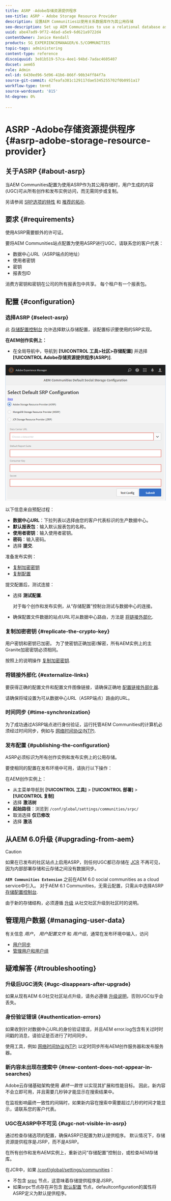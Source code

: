 ```yaml
---
title: ASRP -Adobe存储资源提供程序
seo-title: ASRP - Adobe Storage Resource Provider
description: 设置AEM Communities以使用关系数据库作为其公用存储
seo-description: Set up AEM Communities to use a relational database as its common store
uuid: abe47ad9-9f72-4dad-a5e9-6d621a9722d4
contentOwner: Janice Kendall
products: SG_EXPERIENCEMANAGER/6.5/COMMUNITIES
topic-tags: administering
content-type: reference
discoiquuid: 3e81b519-57ca-4ee1-94bd-7adac4605407
docset: aem65
role: Admin
exl-id: 6430ed96-5d96-41b6-866f-90b34ff84f7a
source-git-commit: 42feafa381c129117dae5345255702f0b0951a17
workflow-type: tm+mt
source-wordcount: '815'
ht-degree: 0%

---
```


# ASRP -Adobe存储资源提供程序 {#asrp-adobe-storage-resource-provider}

## 关于ASRP {#about-asrp}

当AEM Communities配置为使用ASRP作为其公用存储时，用户生成的内容(UGC)可从所有创作和发布实例访问，而无需同步或复制。

另请参阅 [SRP选项的特性](/help/communities/working-with-srp.md#characteristics-of-srp-options) 和 [推荐的拓扑](/help/communities/topologies.md).

## 要求 {#requirements}

使用ASRP需要额外的许可证。

要将AEM Communities站点配置为使用ASRP进行UGC，请联系您的客户代表：

* 数据中心URL（ASRP端点的地址）
* 使用者密钥
* 密钥
* 报表包ID

消费方密钥和密钥在公司的所有报表包中共享。 每个租户有一个报表包。

## 配置 {#configuration}

### 选择ASRP {#select-asrp}

此 [存储配置控制台](/help/communities/srp-config.md) 允许选择默认存储配置，该配置标识要使用的SRP实现。

**在AEM创作实例上：**

* 在全局导航中，导航到 **[!UICONTROL 工具>社区>存储配置]** 并选择 **[!UICONTROL Adobe存储资源提供程序(ASRP)]**.

![asrp-default](assets/asrp-default.png)

以下信息来自预配过程：

* **数据中心URL**：下拉列表以选择由您的客户代表标识的生产数据中心。
* **默认报表包**：输入默认报表包的名称。
* **使用者密钥**：输入使用者密钥。
* **密码**：输入密码。
* 选择 **提交**.

准备发布实例：

* [复制加密密钥](#replicate-the-crypto-key)
* [复制配置](#publishing-the-configuration)

提交配置后，测试连接：

* 选择 **测试配置**.

   对于每个创作和发布实例，从“存储配置”控制台测试与数据中心的连接。

* 确保配置文件数据的站点URL可从数据中心路由，方法是 [将链接外部化](#externalize-links).

### 复制加密密钥 {#replicate-the-crypto-key}

用户密钥和密钥已加密。 为了使密钥正确加密/解密，所有AEM实例上的主Granite加密密钥必须相同。

按照上的说明操作 [复制加密密钥](/help/communities/deploy-communities.md#replicate-the-crypto-key).

### 将链接外部化 {#externalize-links}

要获得正确的配置文件和配置文件图像链接，请确保正确地 [配置链接外部化器](/help/sites-developing/externalizer.md).

请确保将域设置为可从数据中心URL（ASRP端点）路由的URL。

### 时间同步 {#time-synchronization}

为了成功通过ASRP端点进行身份验证，运行托管AEM Communities的计算机必须经过时间同步，例如与 [网络时间协议(NTP)](https://www.ntp.org/).

### 发布配置 {#publishing-the-configuration}

ASRP必须标识为所有创作实例和发布实例上的公用存储。

要使相同的配置在发布环境中可用，请执行以下操作：

在AEM创作实例上：

* 从主菜单导航到 **[!UICONTROL 工具]** > **[!UICONTROL 部署]** > **[!UICONTROL 复制]**
* 选择 **激活树**
* **起始路径**：浏览到 `/conf/global/settings/communities/srpc/`
* 取消选择 **仅已修改**
* 选择 **激活**

## 从AEM 6.0升级 {#upgrading-from-aem}

>[!CAUTION]
>
>如果在已发布的社区站点上启用ASRP，则任何UGC都已存储在 [JCR](/help/communities/jsrp.md) 不再可见，因为内部部署存储和云存储之间没有数据同步。

**`AEM Communities Extension`** 之前在AEM 6.0 social communities as a cloud service中引入。 对于AEM 6.1 Communities，无需云配置，只需从中选择ASRP [存储配置控制台](/help/communities/srp-config.md).

由于新的存储结构，必须遵循 [升级](/help/communities/upgrade.md#adobe-cloud-storage) 从社交社区升级到社区时的说明。

## 管理用户数据 {#managing-user-data}

有关信息 *用户*， *用户配置文件* 和 *用户组*，通常在发布环境中输入，访问

* [用户同步](/help/communities/sync.md)
* [管理用户和用户组](/help/communities/users.md)

## 疑难解答 {#troubleshooting}

### 升级后UGC消失 {#ugc-disappears-after-upgrade}

如果从现有AEM 6.0社交社区站点升级，请务必遵循 [升级说明](/help/communities/upgrade.md#adobe-cloud-storage)，否则UGC似乎会丢失。

### 身份验证错误 {#authentication-errors}

如果收到针对数据中心URL的身份验证错误，并且AEM error.log包含有关过时时间戳的消息，请验证是否进行了时间同步。

使用工具，例如 [网络时间协议(NTP)](https://www.ntp.org/) 以定时同步所有AEM创作服务器和发布服务器。

### 新内容未出现在搜索中 {#new-content-does-not-appear-in-searches}

Adobe云存储基础架构使用 *最终一致性* 以实现其扩展和性能目标。 因此，新内容不会立即可用，并且需要几秒钟才能显示在搜索结果中。

在监视影响最终一致性的间隔时，如果新内容在搜索中需要超过几秒的时间才能显示，请联系您的客户代表。

### UGC在ASRP中不可见 {#ugc-not-visible-in-asrp}

通过检查存储选项的配置，确保ASRP已配置为默认提供程序。 默认情况下，存储资源提供程序是JSRP，而不是ASRP。

在所有创作和发布AEM实例上，重新访问“存储配置”控制台，或检查AEM存储库。

在JCR中，如果 [/conf/global/settings/communities](https://localhost:4502/crx/de/index.jsp#/etc/socialconfig/)：

* 不包含 [srpc](https://localhost:4502/crx/de/index.jsp#/conf/global/settings/communities/srp) 节点，这意味着存储提供程序是JSRP。
* 如果srpc节点存在并包含 [默认配置](https://localhost:4502/crx/de/index.jsp#/conf/global/settings/communities/srp/defaultconfiguration) 节点，defaultconfiguration的属性将ASRP定义为默认提供程序。
